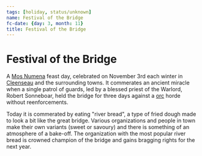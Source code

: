 ```yaml
---
tags: [holiday, status/unknown]
name: Festival of the Bridge
fc-date: {day: 3, month: 11}
title: Festival of the Bridge
---
```

# Festival of the Bridge

A [Mos Numena](<../../cosmology/religions/mos-numena/mos-numena.md>) feast day, celebrated on November 3rd each winter in [Cleenseau](<../../gazetteer/greater-sembara/sembara/barony-of-aveil/cleenseau-region/cleenseau/cleenseau.md>) and the surrounding towns. It commerates an ancient miracle when a single patrol of guards, led by a blessed priest of the Warlord, Robert Sonneboar, held the bridge for three days against a [orc](<../../species/children-of-the-embodied-gods/orcs/orcs.md>) horde without reenforcements.

Today it is commerated by eating "river bread", a type of fried dough made to look a bit like the great bridge. Various organizations and people in town make their own variants (sweet or savoury) and there is something of an atmosphere of a bake-off. The organization with the most popular river bread is crowned champion of the bridge and gains bragging rights for the next year.